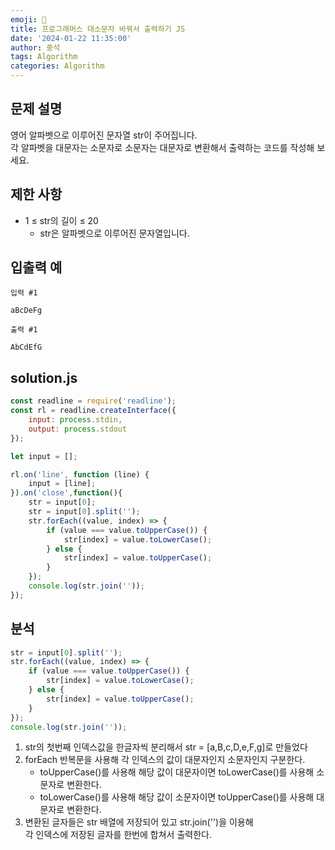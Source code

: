 ```yaml
---
emoji: 📝
title: 프로그래머스 대소문자 바꿔서 출력하기 JS
date: '2024-01-22 11:35:00'
author: 중석
tags: Algorithm
categories: Algorithm
---
```




## 문제 설명 
영어 알파벳으로 이루어진 문자열 str이 주어집니다.    
각 알파벳을 대문자는 소문자로 소문자는 대문자로 변환해서 출력하는 코드를 작성해 보세요.

## 제한 사항 
+ 1 ≤ str의 길이 ≤ 20
    + str은 알파벳으로 이루어진 문자열입니다.

## 입출력 예 
`입력 #1`
```
aBcDeFg
```

`출력 #1`
```
AbCdEfG
```

## solution.js 
```js 
const readline = require('readline');
const rl = readline.createInterface({
    input: process.stdin,
    output: process.stdout
});

let input = [];

rl.on('line', function (line) {
    input = [line];
}).on('close',function(){
    str = input[0];
    str = input[0].split('');
    str.forEach((value, index) => {
        if (value === value.toUpperCase()) {
            str[index] = value.toLowerCase();
        } else {
            str[index] = value.toUpperCase();
        }
    });
    console.log(str.join(''));
});
```

## 분석 
```js
str = input[0].split('');
str.forEach((value, index) => {
    if (value === value.toUpperCase()) {
        str[index] = value.toLowerCase();
    } else {
        str[index] = value.toUpperCase();
    }
});
console.log(str.join(''));
```
1) str의 첫번째 인덱스값을 한글자씩 분리해서 str = [a,B,c,D,e,F,g]로 만들었다 
2) forEach 반복문을 사용해 각 인덱스의 값이 대문자인지 소문자인지 구분한다. 
   + toUpperCase()를 사용해 해당 값이 대문자이면 toLowerCase()를 사용해 소문자로 변환한다.    
   + toLowerCase()를 사용해 해당 값이 소문자이면 toUpperCase()를 사용해 대문자로 변환한다. 
3) 변환된 글자들은 str 배열에 저장되어 있고 str.join('')을 이용해    
   각 인덱스에 저장된 글자를 한번에 합쳐서 출력한다. 

```toc
```